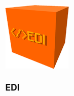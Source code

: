 <img src="https://github.com/TheDuggy/EDI/blob/master/misc/logo.png" width="200" height="200">

# EDI
